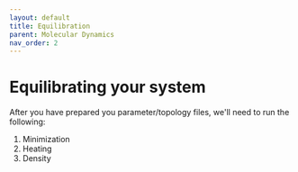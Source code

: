 ```yaml
---
layout: default
title: Equilibration 
parent: Molecular Dynamics
nav_order: 2
---
```


# Equilibrating your system

After you have prepared you parameter/topology files, we'll need to run the following:

1. Minimization
2. Heating
3. Density

